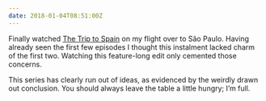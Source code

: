 ```yaml
---
date: 2018-01-04T08:51:00Z
---
```


Finally watched [The Trip to Spain](https://www.imdb.com/title/tt6193424/) on my flight over to São Paulo. Having already seen the first few episodes I thought this instalment lacked charm of the first two. Watching this feature-long edit only cemented those concerns.

This series has clearly run out of ideas, as evidenced by the weirdly drawn out conclusion. You should always leave the table a little hungry; I’m full.

